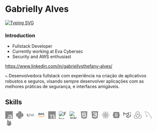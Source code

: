 # Gabrielly Alves

[![Typing SVG](https://readme-typing-svg.demolab.com?font=Fira+Code&pause=1000&color=F720EA&width=435&lines=%F0%9F%8C%90+Welcome+to+my+profile)](https://git.io/typing-svg)


### Introduction
- Fullstack Developer
- Currently working at Eva Cybersec
- Security and AWS enthusiast

https://www.linkedin.com/in/gabriellysthefany-alves/


⤷ Desenvolvedora fullstack com experiência na criação de aplicativos robustos e seguros, visando sempre desenvolver aplicações com as melhores práticas de segurança, e interfaces amigáveis. 

## Skills
<div style="display: flex; flex-wrap: wrap; align-items: center; justify-content: flex-start;">
  <img src="https://raw.githubusercontent.com/0xShapeShifter/dev-story/master/public/images/skills/core/javascript.svg" alt="JavaScript" width="25" height="25" style="margin-right: 10px;" />
  <img src="https://raw.githubusercontent.com/0xShapeShifter/dev-story/master/public/images/skills/core/python.svg" alt="Python" width="25" height="25" style="margin-right: 10px;" />
  <img src="https://raw.githubusercontent.com/github/explore/80688e429a7d4ef2fca1e82350fe8e3517d3494d/topics/flask/flask.png" alt="Flask" width="25" height="25" style="margin-right: 10px;" />
  <img src="https://raw.githubusercontent.com/github/explore/80688e429a7d4ef2fca1e82350fe8e3517d3494d/topics/aws/aws.png" alt="AWS" width="25" height="25" style="margin-right: 10px;" />
  <img src="https://raw.githubusercontent.com/0xShapeShifter/dev-story/master/public/images/skills/core/typescript.svg" alt="Typescript" width="25" height="25" style="margin-right: 10px;" />
  <img src="https://raw.githubusercontent.com/0xShapeShifter/dev-story/master/public/images/skills/backend/flask.svg" alt="Flask" width="25" height="25" style="margin-right: 10px;" />
  <img src="https://raw.githubusercontent.com/0xShapeShifter/dev-story/master/public/images/skills/cloud/aws.svg" alt="AWS" width="25" height="25" style="margin-right: 10px;" />
  <img src="https://raw.githubusercontent.com/0xShapeShifter/dev-story/master/public/images/skills/frontend/html5.svg" alt="HTML5" width="25" height="25" style="margin-right: 10px;" />
  <img src="https://raw.githubusercontent.com/0xShapeShifter/dev-story/master/public/images/skills/frontend/css3.svg" alt="CSS3" width="25" height="25" style="margin-right: 10px;" />
  <img src="https://raw.githubusercontent.com/0xShapeShifter/dev-story/master/public/images/skills/frontend/react.svg" alt="React" width="25" height="25" style="margin-right: 10px;" />
  <img src="https://raw.githubusercontent.com/0xShapeShifter/dev-story/master/public/images/skills/frontend/bootstrap.svg" alt="Bootstrap" width="25" height="25" style="margin-right: 10px;" />
  <img src="https://raw.githubusercontent.com/0xShapeShifter/dev-story/master/public/images/skills/frontend/mui.svg" alt="Material UI" width="25" height="25" style="margin-right: 10px;" />
  <img src="https://raw.githubusercontent.com/0xShapeShifter/dev-story/master/public/images/skills/frontend/redux.svg" alt="Redux" width="25" height="25" style="margin-right: 10px;" />
  <img src="https://raw.githubusercontent.com/0xShapeShifter/dev-story/master/public/images/skills/backend/mysql.svg" alt="MySQL" width="25" height="25" style="margin-right: 10px;" />
  <img src="https://raw.githubusercontent.com/0xShapeShifter/dev-story/master/public/images/skills/backend/firebase.svg" alt="Firebase" width="25" height="25" style="margin-right: 10px;" />
</div>
